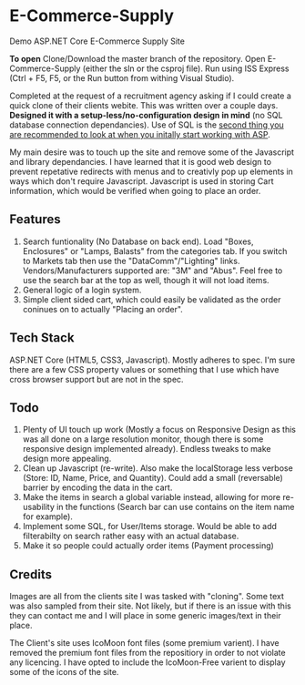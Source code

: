# E-Commerce-Supply
Demo ASP.NET Core E-Commerce Supply Site

**To open** Clone/Download the master branch of the repository. Open 
E-Commerce-Supply (either the sln or the csproj file). Run using ISS Express (Ctrl + F5, F5, or the Run button from withing Visual Studio).

Completed at the request of a recruitment agency asking if I could create a quick clone of their clients webite. This was written over a couple days. **Designed it with a setup-less/no-configuration design in mind** (no SQL database connection dependancies). Use of SQL is the [second thing you are recommended to look at when you initally start working with ASP](https://docs.microsoft.com/en-us/aspnet/core/tutorials/first-mvc-app/working-with-sql).

My main desire was to touch up the site and remove some of the Javascript and library dependancies. I have learned that it is good web design to prevent repetative redirects with menus and to creativly pop up elements in ways which don't require Javascript. Javascript is used in storing Cart information, which would be verified when going to place an order.

## Features
1. Search funtionality (No Database on back end). Load "Boxes, Enclosures" or "Lamps, Balasts" from the categories tab. If you switch to Markets tab then use the "DataComm"/"Lighting" links. Vendors/Manufacturers supported are: "3M" and "Abus". Feel free to use the search bar at the top as well, though it will not load items.
2. General logic of a login system.
3. Simple client sided cart, which could easily be validated as the order coninues on to actually "Placing an order".

## Tech Stack
ASP.NET Core (HTML5, CSS3, Javascript). Mostly adheres to spec. I'm sure there are a few CSS property values or something that I use which have cross browser support but are not in the spec.

## Todo
1. Plenty of UI touch up work (Mostly a focus on Responsive Design as this was all done on a large resolution monitor, though there is some responsive design implemented already). Endless tweaks to make design more appealing.
2. Clean up Javascript (re-write). Also make the localStorage less verbose (Store: ID, Name, Price, and Quantity). Could add a small (reversable) barrier by encoding the data in the cart.
3. Make the items in search a global variable instead, allowing for more re-usability in the functions (Search bar can use contains on the item name for example).
4. Implement some SQL, for User/Items storage. Would be able to add filterabilty on search rather easy with an actual database.
5. Make it so people could actually order items (Payment processing)

## Credits
Images are all from the clients site I was tasked with "cloning". Some text was also sampled from their site. Not likely, but if there is an issue with this they can contact me and I will place in some generic images/text in their place.

The Client's site uses IcoMoon font files (some premium varient). I have removed the premium font files from the repositiory in order to not violate any licencing. I have opted to include the IcoMoon-Free varient to display some of the icons of the site.
